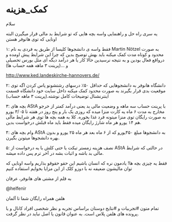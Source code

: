 # کمک_هزینه

سلام 

یه سری راه حل و راهنمایی واسه بچه هایی که تو شرایط بد مالی قرار میگیرن البته اونایی که توی هانوفر هستن

۱: فقط واسه ی دانشجوها کلیسا از طریق یه فردی به نام  Martin Nötzel به صورت محدود و کوتاه مدت کمک میکنه باید بهش توضیح بدین که چرا این شرایط پیش اومده و درواقع فعال بودین و به نتیجه نرسیدین حالا کار یا هر درآمد دیگه ای مثل بورس تحصیلی و ...(پرینت ۳ ماهه همه حساب ها)

http://www.ked.landeskirche-hannovers.de/

۲: دانشگاه هانوفر به دانشجوهایی که حداقل ۵۰٪ درسهای رشتشونو پاس کردن اگه توی موقعیت بدی قرار بگیرند به صورت محدود کمک میکنه داخل سایت خود دانشگاه قسمت اینترنشنال توضیحات کامل نوشته.(پرینت ۳ ماهه حساب)

۳: بچه های AStA با پرینت حساب سه ماهه و وضعیت مالی بد یعنی درآمد کمتر از خرجو مخارج به مدت ۶ ماه یه کارت منزا میده که روزی یک بار و پنج روز در هفته تا ۳/۰۵ یورو به صورت رایگان توی منزا میتونه فرد غذا بخوره.  کلا به همه بچه ها توی هر شرایط مالی هم ۱۴ یورو هر ماه شارژ رایگان میده فقط باید ماه قبلش درخواست بدین.

۴: وام بچه های AStA به دانشجوها مبلغ ۴۵۰یورو که از ۶ ماه بعد هر ماه ۲۵ یورو و بدون بهره دانشجوها میتونن بگیرن.

۵: نصف هزینه زمستر تیکت یا حتی کلش با یه درخواست از AStA در حالتی که شرایط مالی بد باشه و اثبات بشه در آخر ترم پس داده میشه.

فقط یه چیزی بچه ها! یادمون نره که انسان باشیم این حقو حقوقو بذاریم واسه اونایی که توان مالیشون ضعیفه نه با دوزو کلک از این مزایا بخوایم استفاده کنیم

به قلم از مشتی های هانوفر، عرفان

@helfenir

هلفن همراه رایگان شما تا آلمان

تمام متون #تجربیات و #نتایج دوستان براساس تجربه و نظر شخصی افراد کانال و یا پرونده های هلفن پلاس است. به عنوان قانون یا اصل نباید در نظر گرفت.